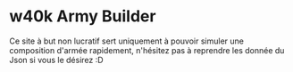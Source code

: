 # w40k Army Builder

Ce site à but non lucratif sert uniquement à pouvoir simuler une composition d'armée rapidement, n'hésitez pas à reprendre les donnée du Json si vous le désirez :D
